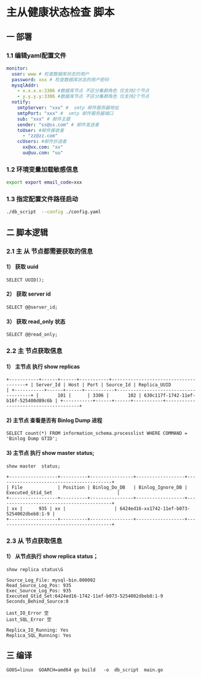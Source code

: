 #  主从健康状态检查 脚本


## 一 部署

###  1.1  编辑yaml配置文件

```yaml  config.yaml
monitor:
  user: www # 检查数据库状态的用户
  password: xxx # 检查数据库状态的用户密码
  mysqlAddr:
    - x.x.x.x:3306 #数据库节点 不区分集群角色 仅支持2个节点
    - y.y.y.y:3306 #数据库节点 不区分集群角色 仅支持2个节点
  notify:
    smtpServer: "xxx" #  smtp 邮件服务器地址
    smtpPort: "xxx" #  smtp 邮件服务器端口
    sub: "xxx" # 邮件主题
    sender: "ss@ss.com" # 邮件发送者
    toUser: #邮件接收者
      - "zz@zz.com"
    ccUsers: #邮件抄送者
      xx@xx.com: "xx"
      uu@uu.com: "uu"
```



### 1.2 环境变量加载敏感信息

```bash
export export email_code=xxx
```


### 1.3 指定配置文件路径启动

```bash
./db_script  --config ./config.yaml 
```





## 二 脚本逻辑


### 2.1 主 从 节点都需要获取的信息

#### 1） 获取 uuid

```mysql
SELECT UUID();
```


#### 2） 获取 server id

```mysql
SELECT @@server_id;
```


#### 3） 获取  read_only 状态


```mysql
SELECT @@read_only;
```





### 2.2 主 节点获取信息


#### 1） 主节点 执行 show replicas

``
+-----------+------+------+-----------+--------------------------------------+
| Server_Id | Host | Port | Source_Id | Replica_UUID                         |
+-----------+------+------+-----------+--------------------------------------+
|       101 |      | 3306 |       102 | 630c117f-1742-11ef-b16f-525400d89c6b |
+-----------+------+------+-----------+--------------------------------------+
``



#### 2) 主节点 查看是否有 Binlog Dump 进程

```
SELECT count(*) FROM information_schema.processlist WHERE COMMAND = 'Binlog Dump GTID';
```


#### 3)  主节点 执行 show master status;

```mysql
show master  status;
```

```
+------------------+----------+----------------+------------------+------------------------------------------+
| File             | Position | Binlog_Do_DB   | Binlog_Ignore_DB | Executed_Gtid_Set                        |
+------------------+----------+----------------+------------------+------------------------------------------+
| xx |      935 | xx |                  | 6424ed16-xx1742-11ef-b073-5254002dbeb8:1-9 |
+------------------+----------+----------------+------------------+------------------------------------------+
```





### 2.3  从 节点获取信息

#### 1） 从节点执行  show replica status；

````mysql
show replica status\G
````


```
Source_Log_File: mysql-bin.000002
Read_Source_Log_Pos: 935
Exec_Source_Log_Pos: 935
Executed_Gtid_Set:6424ed16-1742-11ef-b073-5254002dbeb8:1-9
Seconds_Behind_Source:0

Last_IO_Error 空
Last_SQL_Error 空

Replica_IO_Running: Yes
Replica_SQL_Running: Yes
```



## 三 编译

```mysql
GOOS=linux  GOARCH=amd64 go build   -o  db_script  main.go
```